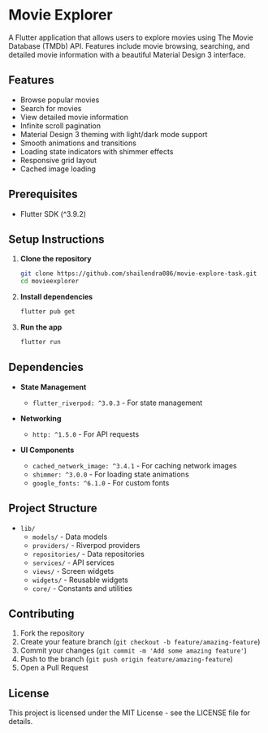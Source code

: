 # Movie Explorer

A Flutter application that allows users to explore movies using The Movie Database (TMDb) API. Features include movie browsing, searching, and detailed movie information with a beautiful Material Design 3 interface.

## Features

- Browse popular movies
- Search for movies
- View detailed movie information
- Infinite scroll pagination
- Material Design 3 theming with light/dark mode support
- Smooth animations and transitions
- Loading state indicators with shimmer effects
- Responsive grid layout
- Cached image loading

## Prerequisites

- Flutter SDK (^3.9.2)

## Setup Instructions

1. **Clone the repository**

   ```bash
   git clone https://github.com/shailendra086/movie-explore-task.git
   cd movieexplorer
   ```

2. **Install dependencies**

   ```bash
   flutter pub get
   ```

3. **Run the app**
   ```bash
   flutter run
   ```

## Dependencies

- **State Management**

  - `flutter_riverpod: ^3.0.3` - For state management

- **Networking**

  - `http: ^1.5.0` - For API requests

- **UI Components**
  - `cached_network_image: ^3.4.1` - For caching network images
  - `shimmer: ^3.0.0` - For loading state animations
  - `google_fonts: ^6.1.0` - For custom fonts

## Project Structure

- `lib/`
  - `models/` - Data models
  - `providers/` - Riverpod providers
  - `repositories/` - Data repositories
  - `services/` - API services
  - `views/` - Screen widgets
  - `widgets/` - Reusable widgets
  - `core/` - Constants and utilities

## Contributing

1. Fork the repository
2. Create your feature branch (`git checkout -b feature/amazing-feature`)
3. Commit your changes (`git commit -m 'Add some amazing feature'`)
4. Push to the branch (`git push origin feature/amazing-feature`)
5. Open a Pull Request

## License

This project is licensed under the MIT License - see the LICENSE file for details.
